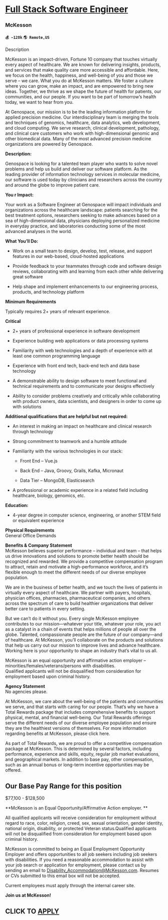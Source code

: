 # [Full Stack Software Engineer](https://www.remotewlb.com/apply/full-stack-software-engineer-86315)  
### McKesson  
#### `💰 ~128k` `🌎 Remote,US`  

Description

McKesson is an impact-driven, Fortune 10 company that touches virtually every aspect of healthcare. We are known for delivering insights, products, and services that make quality care more accessible and affordable. Here, we focus on the health, happiness, and well-being of you and those we serve – we care. What you do at McKesson matters. We foster a culture where you can grow, make an impact, and are empowered to bring new ideas. Together, we thrive as we shape the future of health for patients, our communities, and our people. If you want to be part of tomorrow’s health today, we want to hear from you.

At Genospace, our mission is to be the leading information platform for applied precision medicine. Our interdisciplinary team is merging the tools and techniques of genomics, healthcare, data analytics, web development, and cloud computing. We serve research, clinical development, pathology, and clinical care customers who work with high-dimensional genomic and other biomedical data. Many of the most advanced precision medicine organizations are powered by Genospace.

 **Description:**

Genospace is looking for a talented team player who wants to solve novel problems and help us build and deliver our software platform. As the leading provider of information technology services in molecular medicine, our software is used today by clinicians and researchers across the country and around the globe to improve patient care.

 **You r Impact:**

Your work as a Software Engineer at Genospace will impact individuals and organizations across the healthcare landscape: patients searching for the best treatment options, researchers seeking to make advances based on a sea of high-dimensional data, physicians deploying personalized medicine in everyday practice, and laboratories conducting some of the most advanced analyses in the world.

 **What You’ll Do:**

  * Work on a small team to design, develop, test, release, and support features in our web-based, cloud-hosted applications

  * Provide feedback to your teammates through code and software design reviews, collaborating with and learning from each other while delivering great software

  * Help shape and implement enhancements to our engineering process, products, and technology platform

 **Minimum Requirements**

Typically requires 2+ years of relevant experience.

 **Critical**

  * 2+ years of professional experience in software development

  * Experience building web applications or data processing systems

  * Familiarity with web technologies and a depth of experience with at least one common programming language

  * Experience with front end tech, back-end tech and data base technology

  * A demonstrable ability to design software to meet functional and technical requirements and to communicate your designs effectively

  * Ability to consider problems creatively and critically while collaborating with product owners, data scientists, and designers in order to come up with solutions 

**Additional qualifications that are helpful but not required:**

  * An interest in making an impact on healthcare and clinical research through technology

  * Strong commitment to teamwork and a humble attitude

  * Familiarity with the various technologies in our stack:

    * Front End – Vue.js

    * Back End – Java, Groovy, Grails, Kafka, Micronaut

    * Data Tier – MongoDB, Elasticsearch

  * A professional or academic experience in a related field including healthcare, biology, genomics, etc.

 **Education:**

  * 4-year degree in computer science, engineering, or another STEM field or equivalent experience

 **Physical Requirements**  
General Office Demands  

**Benefits & Company Statement**  
McKesson believes superior performance – individual and team – that helps us drive innovations and solutions to promote better health should be recognized and rewarded. We provide a competitive compensation program to attract, retain and motivate a high-performance workforce, and it’s flexible enough to meet the different needs of our diverse employee population.  
  
We are in the business of better health, and we touch the lives of patients in virtually every aspect of healthcare. We partner with payers, hospitals, physician offices, pharmacies, pharmaceutical companies, and others across the spectrum of care to build healthier organizations that deliver better care to patients in every setting.  
  
But we can’t do it without you. Every single McKesson employee contributes to our mission—whatever your title, whatever your role, you act as a catalyst in a chain of events that helps millions of people all over the globe. Talented, compassionate people are the future of our company—and of healthcare. At McKesson, you’ll collaborate on the products and solutions that help us carry out our mission to improve lives and advance healthcare. Working here is your opportunity to shape an industry that’s vital to us all.  
  
McKesson is an equal opportunity and affirmative action employer – minorities/females/veterans/persons with disabilities.  
Qualified applicants will not be disqualified from consideration for employment based upon criminal history.  

**Agency Statement**  
No agencies please.

At McKesson, we care about the well-being of the patients and communities we serve, and that starts with caring for our people. That’s why we have a Total Rewards package that includes comprehensive benefits to support physical, mental, and financial well-being. Our Total Rewards offerings serve the different needs of our diverse employee population and ensure they are the healthiest versions of themselves. For more information regarding benefits at McKesson, please click here.

As part of Total Rewards, we are proud to offer a competitive compensation package at McKesson. This is determined by several factors, including performance, experience and skills, equity, regular job market evaluations, and geographical markets. In addition to base pay, other compensation, such as an annual bonus or long-term incentive opportunities may be offered.

## **Our Base Pay Range for this position**

$77,100 - $128,500

 **McKesson is an Equal Opportunity/Affirmative Action employer. **

All qualified applicants will receive consideration for employment without regard to race, color, religion, creed, sex, sexual orientation, gender identity, national origin, disability, or protected Veteran status.Qualified applicants will not be disqualified from consideration for employment based upon criminal history.

McKesson is committed to being an Equal Employment Opportunity Employer and offers opportunities to all job seekers including job seekers with disabilities. If you need a reasonable accommodation to assist with your job search or application for employment, please contact us by sending an email to Disability_Accommodation@McKesson.com. Resumes or CVs submitted to this email box will not be accepted.

Current employees must apply through the internal career site.

 **Join us at McKesson!**

  
## CLICK TO [APPLY](https://www.remotewlb.com/apply/full-stack-software-engineer-86315)

